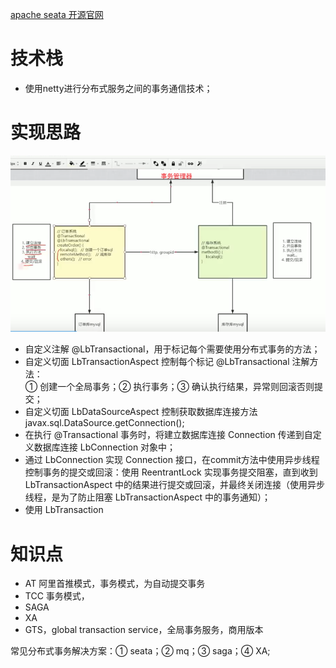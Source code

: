 [apache seata 开源官网](https://seata.io/)

# 技术栈
- 使用netty进行分布式服务之间的事务通信技术；

# 实现思路
![事务管理流程](img/TransactionManager.png)
- 自定义注解 @LbTransactional，用于标记每个需要使用分布式事务的方法；
- 自定义切面 LbTransactionAspect 控制每个标记 @LbTransactional 注解方法：<br/>
① 创建一个全局事务；② 执行事务；③ 确认执行结果，异常则回滚否则提交；
- 自定义切面 LbDataSourceAspect 控制获取数据库连接方法 javax.sql.DataSource.getConnection(); 
- 在执行 @Transactional 事务时，将建立数据库连接 Connection 传递到自定义数据库连接 LbConnection 对象中；
- 通过 LbConnection 实现 Connection 接口，在commit方法中使用异步线程控制事务的提交或回滚：使用 ReentrantLock 实现事务提交阻塞，直到收到 LbTransactionAspect 中的结果进行提交或回滚，并最终关闭连接（使用异步线程，是为了防止阻塞 LbTransactionAspect 中的事务通知）；
- 使用 LbTransaction

# 知识点
- AT 阿里首推模式，事务模式，为自动提交事务
- TCC 事务模式，
- SAGA
- XA
- GTS，global transaction service，全局事务服务，商用版本

常见分布式事务解决方案：① seata；② mq；③ saga；④ XA;